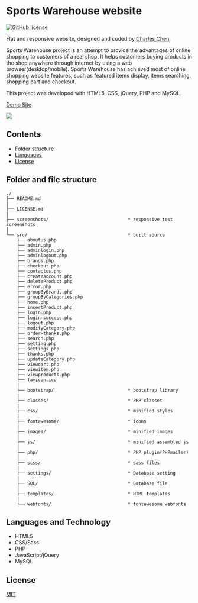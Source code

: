 # Sports Warehouse website
[![GitHub license](https://badges.frapsoft.com/os/mit/mit.svg?v=103)](https://github.com/char1eschen/sports-warehouse-website/blob/master/LICENSE.md)

Flat and responsive website, designed and coded by [Charles Chen](https://github.com/char1eschen). 

Sports Warehouse project is an attempt to provide the advantages of online shopping to customers of a real shop. It helps customers buying products in the shop anywhere through internet by using a web browser(desktop/mobile). 
Sports Warehouse has achieved most of online shopping website features, such as featured items display, items searching, shopping cart and checkout.  

This project was developed with HTML5, CSS, jQuery, PHP and MySQL.

[Demo Site](https://charliechen.me/projects/sportswarehouse/home.php)

![](https://github.com/char1eschen/sports-warehouse-website/blob/master/screenshots/project-showcase-sw.png)


## Contents
* [Folder structure](#folder-and-file-structure)
* [Languages](#languages-and-technology)
* [License](#license)

## Folder and file structure
```
./
├── README.md
| 
├── LICENSE.md
|
├── screenshots/                              * responsive test screenshots
│
└── src/                                      * built source
    ├── aboutus.php
    ├── admin.php
    ├── adminlogin.php
    ├── adminlogout.php
    ├── brands.php
    ├── checkout.php
    ├── contactus.php
    ├── createaccount.php
    ├── deleteProduct.php
    ├── error.php
    ├── groupByBrands.php
    ├── groupByCategories.php
    ├── home.php
    ├── insertProduct.php
    ├── login.php
    ├── login-success.php
    ├── logout.php
    ├── modifyCategory.php
    ├── order-thanks.php
    ├── search.php
    ├── setting.php
    ├── settings.php
    ├── thanks.php
    ├── updateCategory.php
    ├── viewcart.php
    ├── viewitem.php
    ├── viewproducts.php
    ├── favicon.ico
    |
    ├── bootstrap/                            * bootstrap library
    |    
    ├── classes/                              * PHP classes
    |    
    ├── css/                                  * minified styles
    |
    ├── fontawesome/                          * icons
    |    
    ├── images/                               * minified images
    │
    ├── js/                                   * minified assembled js
    │
    ├── php/                                  * PHP plugin(PHPmailer)
    │
    ├── scss/                                 * sass files
    |    
    ├── settings/                             * Database setting
    |    
    ├── SQL/                                  * Database file
    │
    ├── templates/                            * HTML templates
    |
    └── webfonts/                             * fontawesome webfonts

```

## Languages and Technology
- HTML5
- CSS/Sass
- PHP
- JavaScript/jQuery
- MySQL

## License
[MIT](https://github.com/char1eschen/sports-warehouse-website/blob/master/LICENSE.md)
